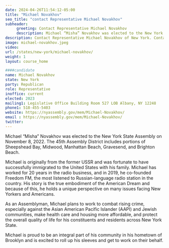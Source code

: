 ```yaml
---
date: 2024-04-26T11:54:12-05:00
title: "Michael Novakhov"
seo_title: "contact Representative Michael Novakhov"
subheader:
     greeting: Contact Representative Michael Novakhov
     description: Michael “Misha” Novakhov was elected to the New York State Assembly on November 8, 2022. The 45th Assembly District includes portions of Sheepshead Bay, Midwood, Manhattan Beach, Gravesend, and Brighton Beach.
description: Contact Representative Michael Novakhov of New York. Contact information for Michael Novakhov includes email address, phone number, and mailing address.
image: michael-novakhov.jpeg
video:
url: /states/new-york/michael-novakhov/
weight: 1
layout: course_home

####candidate
name: Michael Novakhov
state: New York
party: Republican
role: Representative
inoffice: current
elected: 2023
mailing1: Legislative Office Building Room 527 LOB Albany, NY 12248
phone1: 518-455-5403
website: https://nyassembly.gov/mem/Michael-Novakhov/
email : https://nyassembly.gov/mem/Michael-Novakhov/
twitter:
---
```


Michael “Misha” Novakhov was elected to the New York State Assembly on November 8, 2022. The 45th Assembly District includes portions of Sheepshead Bay, Midwood, Manhattan Beach, Gravesend, and Brighton Beach.

Michael is originally from the former USSR and was fortunate to have successfully immigrated to the United States with his family. Michael has worked for 20 years in the radio business, and in 2019, he co-founded Freedom FM, the most listened to Russian-language radio station in the country. His story is the true embodiment of the American Dream and because of this, he holds a unique perspective on many issues facing New Yorkers and Americans.

As an Assemblyman, Michael plans to work to combat rising crime, especially against the Asian American Pacific Islander (AAPI) and Jewish communities, make health care and housing more affordable, and protect the overall quality of life for his constituents and residents across New York State.

Michael is proud to be an integral part of his community in his hometown of Brooklyn and is excited to roll up his sleeves and get to work on their behalf.
